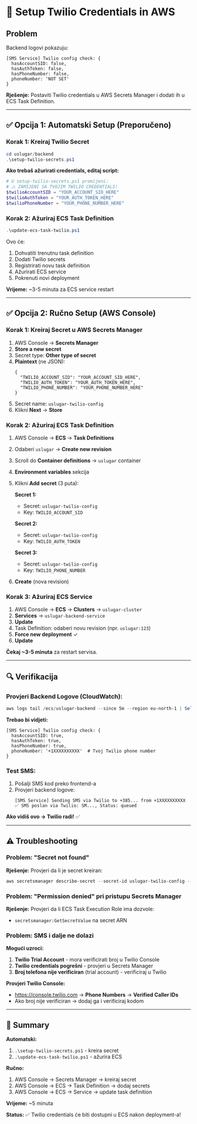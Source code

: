 # 🔧 Setup Twilio Credentials in AWS

## Problem

Backend logovi pokazuju:
```
[SMS Service] Twilio config check: {
  hasAccountSID: false,
  hasAuthToken: false,
  hasPhoneNumber: false,
  phoneNumber: 'NOT SET'
}
```

**Rješenje:** Postaviti Twilio credentials u AWS Secrets Manager i dodati ih u ECS Task Definition.

---

## ✅ Opcija 1: Automatski Setup (Preporučeno)

### Korak 1: Kreiraj Twilio Secret

```powershell
cd uslugar/backend
.\setup-twilio-secrets.ps1
```

**Ako trebaš ažurirati credentials, editaj script:**
```powershell
# U setup-twilio-secrets.ps1 promijeni:
# ⚠️ ZAMIJENI SA TVOJIM TWILIO CREDENTIALS!
$twilioAccountSID = "YOUR_ACCOUNT_SID_HERE"
$twilioAuthToken = "YOUR_AUTH_TOKEN_HERE"
$twilioPhoneNumber = "YOUR_PHONE_NUMBER_HERE"
```

### Korak 2: Ažuriraj ECS Task Definition

```powershell
.\update-ecs-task-twilio.ps1
```

Ovo će:
1. Dohvatiti trenutnu task definition
2. Dodati Twilio secrets
3. Registrirati novu task definition
4. Ažurirati ECS service
5. Pokrenuti novi deployment

**Vrijeme:** ~3-5 minuta za ECS service restart

---

## ✅ Opcija 2: Ručno Setup (AWS Console)

### Korak 1: Kreiraj Secret u AWS Secrets Manager

1. AWS Console → **Secrets Manager**
2. **Store a new secret**
3. Secret type: **Other type of secret**
4. **Plaintext** (ne JSON):
   ```
   {
     "TWILIO_ACCOUNT_SID": "YOUR_ACCOUNT_SID_HERE",
     "TWILIO_AUTH_TOKEN": "YOUR_AUTH_TOKEN_HERE",
     "TWILIO_PHONE_NUMBER": "YOUR_PHONE_NUMBER_HERE"
   }
   ```
5. Secret name: `uslugar-twilio-config`
6. Klikni **Next** → **Store**

### Korak 2: Ažuriraj ECS Task Definition

1. AWS Console → **ECS** → **Task Definitions**
2. Odaberi `uslugar` → **Create new revision**
3. Scroll do **Container definitions** → `uslugar` container
4. **Environment variables** sekcija
5. Klikni **Add secret** (3 puta):

   **Secret 1:**
   - Secret: `uslugar-twilio-config`
   - Key: `TWILIO_ACCOUNT_SID`
   
   **Secret 2:**
   - Secret: `uslugar-twilio-config`
   - Key: `TWILIO_AUTH_TOKEN`
   
   **Secret 3:**
   - Secret: `uslugar-twilio-config`
   - Key: `TWILIO_PHONE_NUMBER`

6. **Create** (nova revision)

### Korak 3: Ažuriraj ECS Service

1. AWS Console → **ECS** → **Clusters** → `uslugar-cluster`
2. **Services** → `uslugar-backend-service`
3. **Update**
4. Task Definition: odaberi novu revision (npr. `uslugar:123`)
5. **Force new deployment** ✓
6. **Update**

**Čekaj ~3-5 minuta** za restart servisa.

---

## 🔍 Verifikacija

### Provjeri Backend Logove (CloudWatch):

```powershell
aws logs tail /ecs/uslugar-backend --since 5m --region eu-north-1 | Select-String "Twilio config"
```

**Trebao bi vidjeti:**
```
[SMS Service] Twilio config check: {
  hasAccountSID: true,
  hasAuthToken: true,
  hasPhoneNumber: true,
  phoneNumber: '+1XXXXXXXXXX'  # Tvoj Twilio phone number
}
```

### Test SMS:

1. Pošalji SMS kod preko frontend-a
2. Provjeri backend logove:
   ```
   [SMS Service] Sending SMS via Twilio to +385... from +1XXXXXXXXXX
   ✅ SMS poslan via Twilio: SM..., Status: queued
   ```

**Ako vidiš ovo → Twilio radi!** ✅

---

## ⚠️ Troubleshooting

### Problem: "Secret not found"

**Rješenje:** Provjeri da li je secret kreiran:
```powershell
aws secretsmanager describe-secret --secret-id uslugar-twilio-config --region eu-north-1
```

### Problem: "Permission denied" pri pristupu Secrets Manager

**Rješenje:** Provjeri da li ECS Task Execution Role ima dozvole:
- `secretsmanager:GetSecretValue` na secret ARN

### Problem: SMS i dalje ne dolazi

**Mogući uzroci:**
1. **Twilio Trial Account** - mora verificirati broj u Twilio Console
2. **Twilio credentials pogrešni** - provjeri u Secrets Manager
3. **Broj telefona nije verificiran** (trial account) - verificiraj u Twilio

**Provjeri Twilio Console:**
- https://console.twilio.com → **Phone Numbers** → **Verified Caller IDs**
- Ako broj nije verificiran → dodaj ga i verificiraj kodom

---

## 📝 Summary

**Automatski:**
1. `.\setup-twilio-secrets.ps1` - kreira secret
2. `.\update-ecs-task-twilio.ps1` - ažurira ECS

**Ručno:**
1. AWS Console → Secrets Manager → kreiraj secret
2. AWS Console → ECS → Task Definition → dodaj secrets
3. AWS Console → ECS → Service → update task definition

**Vrijeme:** ~5 minuta

**Status:** ✅ Twilio credentials će biti dostupni u ECS nakon deployment-a!

